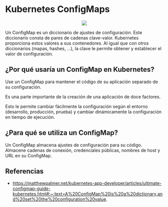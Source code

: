 # Kubernetes ConfigMaps

<p align="center">
  <img src="https://github.com/dimasx010/knowledge/assets/105082657/cebf4929-e512-456f-9fca-de80a7a1bdc8">
</p>

Un ConfigMap es un diccionario de ajustes de configuración. Este diccionario consta de pares de cadenas clave-valor. Kubernetes proporciona estos valores a sus contenedores. Al igual que con otros diccionarios (mapas, hashes, ...), la clave le permite obtener y establecer el valor de configuración.

## ¿Por qué usaría un ConfigMap en Kubernetes?

Use un ConfigMap para mantener el código de su aplicación separado de su configuración.

Es una parte importante de la creación de una aplicación de doce factores.

Esto le permite cambiar fácilmente la configuración según el entorno (desarrollo, producción, prueba) y cambiar dinámicamente la configuración en tiempo de ejecución.

## ¿Para qué se utiliza un ConfigMap?

Un ConfigMap almacena ajustes de configuración para su código. Almacene cadenas de conexión, credenciales públicas, nombres de host y URL en su ConfigMap.

## Referencias
- https://matthewpalmer.net/kubernetes-app-developer/articles/ultimate-configmap-guide-kubernetes.html#:~:text=A%20ConfigMap%20is%20a%20dictionary,and%20set%20the%20configuration%20value.